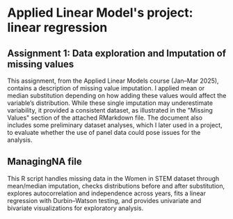 # Applied Linear Model's project: linear regression

## Assignment 1: Data exploration and Imputation of missing values 
This assignment, from the Applied Linear Models course (Jan–Mar 2025), contains a description of missing value imputation. I applied mean or median substitution depending on how adding these values would affect the variable’s distribution. While these single imputation may underestimate variability, it provided a consistent dataset, as illustrated in the "Missing Values" section of the attached RMarkdown file. The document also includes some preliminary dataset analyses, which I later used in a project, to evaluate whether the use of panel data could pose issues for the analysis.

## ManagingNA file
This R script handles missing data in the Women in STEM dataset through mean/median imputation, checks distributions before and after substitution, explores autocorrelation and independence across years, fits a linear regression with Durbin–Watson testing, and provides univariate and bivariate visualizations for exploratory analysis.
